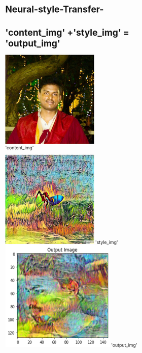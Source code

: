 # Neural-style-Transfer-

 # 'content_img' +'style_img' = 'output_img'  

<img src="./assets/a.png" width="280" height="280"/>       \
        'content_img'

<img src="./assets/b.png" width="280" height="280"/> 
    'style_img'                                                                 
    
<img src="./assets/c.png" width="330" height="320"/>
      'output_img'                                                                                                                                         

    

                                  



